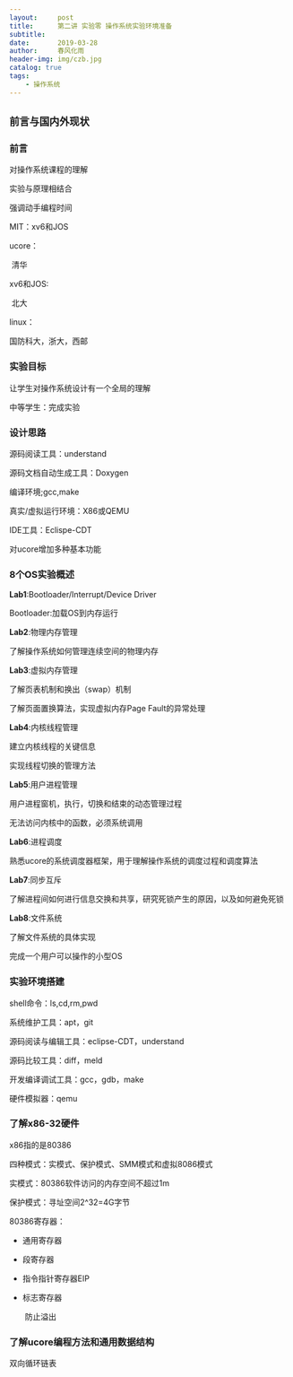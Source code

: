 ```yaml
---
layout:     post
title:      第二讲 实验零 操作系统实验环境准备
subtitle:   
date:       2019-03-28
author:     春风化雨
header-img: img/czb.jpg
catalog: true
tags:
    - 操作系统
---
```


## `前言与国内外现状`

### 前言

对操作系统课程的理解

实验与原理相结合

强调动手编程时间

MIT：xv6和JOS

ucore：

​	清华

xv6和JOS:

​	北大

linux：

国防科大，浙大，西邮



### 实验目标

让学生对操作系统设计有一个全局的理解

中等学生：完成实验

### 设计思路

源码阅读工具：understand

源码文档自动生成工具：Doxygen

编译环境;gcc,make

真实/虚拟运行环境：X86或QEMU

IDE工具：Eclispe-CDT

对ucore增加多种基本功能



### 8个OS实验概述

**Lab1**:Bootloader/Interrupt/Device Driver

Bootloader:加载OS到内存运行

**Lab2**:物理内存管理

了解操作系统如何管理连续空间的物理内存

**Lab3**:虚拟内存管理

了解页表机制和换出（swap）机制

了解页面置换算法，实现虚拟内存Page Fault的异常处理

**Lab4**:内核线程管理

建立内核线程的关键信息

实现线程切换的管理方法

**Lab5**:用户进程管理

用户进程窗机，执行，切换和结束的动态管理过程

无法访问内核中的函数，必须系统调用

**Lab6**:进程调度

熟悉ucore的系统调度器框架，用于理解操作系统的调度过程和调度算法

**Lab7**:同步互斥

了解进程间如何进行信息交换和共享，研究死锁产生的原因，以及如何避免死锁

**Lab8**:文件系统

了解文件系统的具体实现



完成一个用户可以操作的小型OS

### 实验环境搭建

shell命令：ls,cd,rm,pwd

系统维护工具：apt，git

源码阅读与编辑工具：eclipse-CDT，understand

源码比较工具：diff，meld

开发编译调试工具：gcc，gdb，make

硬件模拟器：qemu



### 了解x86-32硬件

x86指的是80386

四种模式：实模式、保护模式、SMM模式和虚拟8086模式

实模式：80386软件访问的内存空间不超过1m

保护模式：寻址空间2^32=4G字节

80386寄存器：

 * 通用寄存器

 * 段寄存器

 * 指令指针寄存器EIP

 * 标志寄存器

   ​	防止溢出

### 了解ucore编程方法和通用数据结构

双向循环链表



